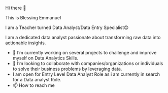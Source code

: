  Hi there 👋
 
 This is Blessing Emmanuel
 
 I am a Teacher turned Data Analyst/Data Entry Specialist😊
 
 I am a dedicated data analyst passionate about transforming raw data into actionable insights. 
- 🌱 I’m currently working on several projects to challenge and improve myself on Data Analytics Skills.
- 💞️ I’m looking to collaborate with companies/organizations or individuals to solve their business problems by leveraging data.
- I am open for Entry Level Data Analyst Role as i am currently in search for a Data analyst Role.
- 📫 How to reach me 

<!---
EmmanuelBlessing95/EmmanuelBlessing95 is a ✨ special ✨ repository because its `README.md` (this file) appears on your GitHub profile.
You can click the Preview link to take a look at your changes.
--->
